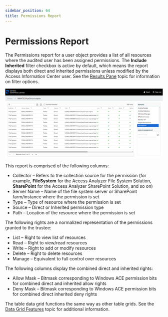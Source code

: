 ```yaml
---
sidebar_position: 64
title: Permissions Report
---
```


# Permissions Report

The Permissions report for a user object provides a list of all resources where the audited user has been assigned permissions. The **Include Inherited** filter checkbox is active by default, which means the report displays both direct and inherited permissions unless modified by the Access Information Center user. See the [Results Pane](../Navigate/Overview#Results "Results Pane") topic for information on filter options.

![Permissions report](../../../../../../../static/Content/Resources/Images/Access/InformationCenter/ResourceAudit/User/Permissions.png "Permissions report")

This report is comprised of the following columns:

* Collector – Refers to the collection source for the permission (for example, **FileSystem** for the Access Analyzer File System Solution, **SharePoint** for the Access Analyzer SharePoint Solution, and so on)
* Server Name – Name of the file system server or SharePoint farm/instance where the permission is set
* Type – Type of resource where the permission is set
* Source – Direct or Inherited permission type
* Path – Location of the resource where the permission is set

The following rights are a normalized representation of the permissions granted to the trustee:

* List – Right to view list of resources
* Read – Right to view/read resources
* Write – Right to add or modify resources
* Delete – Right to delete resources
* Manage – Equivalent to full control over resources

The following columns display the combined direct and inherited rights:

* Allow Mask – Bitmask corresponding to Windows ACE permission bits for combined direct and inherited allow rights
* Deny Mask – Bitmask corresponding to Windows ACE permission bits for combined direct inherited deny rights

The table data grid functions the same way as other table grids. See the [Data Grid Features](../../../General/DataGrid "Data Grid Features") topic for additional information.